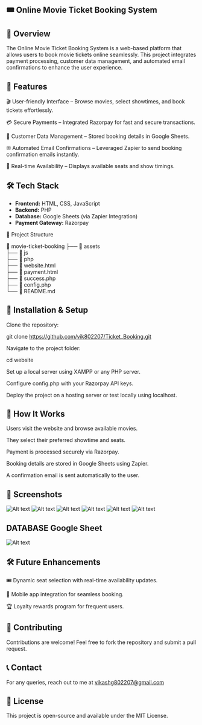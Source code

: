 ## 🎟️ Online Movie Ticket Booking System

## 📌 Overview

The Online Movie Ticket Booking System is a web-based platform that allows users to book movie tickets online seamlessly. This project integrates payment processing, customer data management, and automated email confirmations to enhance the user experience.

## 🚀 Features

🎬 User-friendly Interface – Browse movies, select showtimes, and book tickets effortlessly.

💳 Secure Payments – Integrated Razorpay for fast and secure transactions.

📝 Customer Data Management – Stored booking details in Google Sheets.

✉ Automated Email Confirmations – Leveraged Zapier to send booking confirmation emails instantly.

📅 Real-time Availability – Displays available seats and show timings.

## 🛠️ Tech Stack

- **Frontend:** HTML, CSS, JavaScript  
- **Backend:** PHP  
- **Database:** Google Sheets (via Zapier Integration)  
- **Payment Gateway:** Razorpay  


📂 Project Structure

📂 movie-ticket-booking
├── 📁 assets          
├── 📁 js               
├── 📁 php             
├── 📜 website.html       
├── 📜 payment.html    
├── 📜 success.php      
├── 📜 config.php   
└── 📜 README.md     

## 📌 Installation & Setup

Clone the repository:

git clone https://github.com/vik802207/Ticket_Booking.git

Navigate to the project folder:

cd website

Set up a local server using XAMPP or any PHP server.

Configure config.php with your Razorpay API keys.

Deploy the project on a hosting server or test locally using localhost.

## 🔧 How It Works

Users visit the website and browse available movies.

They select their preferred showtime and seats.

Payment is processed securely via Razorpay.

Booking details are stored in Google Sheets using Zapier.

A confirmation email is sent automatically to the user.

## 📸 Screenshots
![Alt text](https://github.com/vik802207/Ticket_Booking/blob/main/image/Screenshot%20(324).png?raw=true)
![Alt text](https://github.com/vik802207/Ticket_Booking/blob/main/image/Screenshot%20(325).png?raw=true)
![Alt text](https://github.com/vik802207/Ticket_Booking/blob/main/image/Screenshot%20(326).png?raw=true)
![Alt text](https://github.com/vik802207/Ticket_Booking/blob/main/image/Screenshot%20(328).png?raw=true)
![Alt text](https://github.com/vik802207/Ticket_Booking/blob/main/image/Screenshot%20(331).png?raw=true)
![Alt text](https://github.com/vik802207/Ticket_Booking/blob/main/image/Screenshot%20(332).png?raw=true)

## DATABASE Google Sheet

![Alt text](https://github.com/vik802207/Ticket_Booking/blob/main/image/Screenshot%20(333).png?raw=true)

## 🛠️ Future Enhancements

🎟 Dynamic seat selection with real-time availability updates.

📲 Mobile app integration for seamless booking.

🏆 Loyalty rewards program for frequent users.

## 🤝 Contributing

Contributions are welcome! Feel free to fork the repository and submit a pull request.

## 📞 Contact

For any queries, reach out to me at vikashg802207@gmail.com
## 📜 License

This project is open-source and available under the MIT License.

